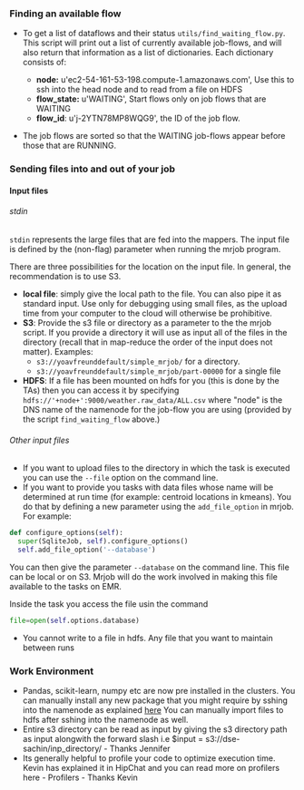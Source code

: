 ### Finding an available flow

- To get a list of dataflows and their status `utils/find_waiting_flow.py`.  This script will print out a list of currently available job-flows, and will also return that information as a list of dictionaries. Each dictionary consists of:
  - **node:** u'ec2-54-161-53-198.compute-1.amazonaws.com', 
              Use this to ssh into the head node and to read from a file on HDFS
  - **flow_state:** u'WAITING', Start flows only on job flows that are WAITING 
  - **flow_id**: u'j-2YTN78MP8WQG9', the ID of the job flow.

- The job flows are sorted so that the WAITING job-flows appear before those that are RUNNING.

### Sending files into and out of your job
#### Input files
###### stdin
`stdin` represents the large files that are fed into the mappers. The input file is defined by the (non-flag) parameter when running the mrjob program.

There are three possibilities for the location on the input file. In general, the recommendation is to use S3.

- **local file**: simply give the local path to the file. You can also pipe it as standard input. Use only for debugging using small files, as the upload time from your computer to the cloud will otherwise be prohibitive.
- **S3**: Provide the s3 file or directory as a parameter to the the mrjob script. If you provide a directory it will use as input all of the files in the directory (recall that in map-reduce the order of the input does not matter). Examples: 
  - `s3://yoavfreunddefault/simple_mrjob/` for a directory.
  - `s3://yoavfreunddefault/simple_mrjob/part-00000` for a single file
- **HDFS**: If a file has been mounted on hdfs for you (this is done by the TAs) then you can access it by specifying `hdfs://'+node+':9000/weather.raw_data/ALL.csv` where "node" is the DNS name of the namenode for the job-flow you are using (provided by the script `find_waiting_flow` above.)

###### Other input files
- If you want to upload files to the directory in which the task is executed you can use the `--file` option on the command line.
- If you want to provide you tasks with data files whose name will be determined at run time (for example: centroid locations in kmeans). You do that by defining a  new parameter using the `add_file_option` in mrjob. For example:
```python
def configure_options(self):
  super(SqliteJob, self).configure_options()
  self.add_file_option('--database')
```
You can then give the parameter `--database` on the command line. This file can be local or on S3. Mrjob will do the work involved in making this file available to the tasks on EMR.  

Inside the task you access the file usin the command

```python
file=open(self.options.database)
```

- You cannot write to a file in hdfs. Any file that you want to maintain between runs

### Work Environment
- Pandas, scikit-learn, numpy etc are now pre installed in the clusters. You can manually install any new package that you might require by sshing into the namenode as explained [here](HadoopClusterAccess)
  You can manually import files to hdfs after sshing into the namenode as well.
- Entire s3 directory can be read as input by giving the s3 directory path as input alongwith the forward slash i.e $input = s3://dse-sachin/inp_directory/ - Thanks Jennifer
- Its generally helpful to profile your code to optimize execution time. Kevin has explained it in HipChat and you can read more on profilers here - Profilers - Thanks Kevin
